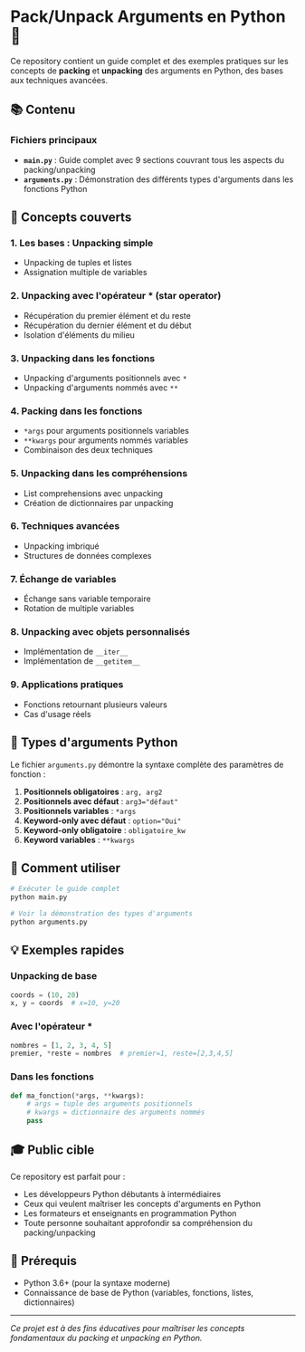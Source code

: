 # Pack/Unpack Arguments en Python 🐍

Ce repository contient un guide complet et des exemples pratiques sur les concepts de **packing** et **unpacking** des arguments en Python, des bases aux techniques avancées.

## 📚 Contenu

### Fichiers principaux

- **`main.py`** : Guide complet avec 9 sections couvrant tous les aspects du packing/unpacking
- **`arguments.py`** : Démonstration des différents types d'arguments dans les fonctions Python

## 🎯 Concepts couverts

### 1. Les bases : Unpacking simple
- Unpacking de tuples et listes
- Assignation multiple de variables

### 2. Unpacking avec l'opérateur * (star operator)
- Récupération du premier élément et du reste
- Récupération du dernier élément et du début  
- Isolation d'éléments du milieu

### 3. Unpacking dans les fonctions
- Unpacking d'arguments positionnels avec `*`
- Unpacking d'arguments nommés avec `**`

### 4. Packing dans les fonctions
- `*args` pour arguments positionnels variables
- `**kwargs` pour arguments nommés variables
- Combinaison des deux techniques

### 5. Unpacking dans les compréhensions
- List comprehensions avec unpacking
- Création de dictionnaires par unpacking

### 6. Techniques avancées
- Unpacking imbriqué
- Structures de données complexes

### 7. Échange de variables
- Échange sans variable temporaire
- Rotation de multiple variables

### 8. Unpacking avec objets personnalisés
- Implémentation de `__iter__`
- Implémentation de `__getitem__`

### 9. Applications pratiques
- Fonctions retournant plusieurs valeurs
- Cas d'usage réels

## 🔧 Types d'arguments Python

Le fichier `arguments.py` démontre la syntaxe complète des paramètres de fonction :

1. **Positionnels obligatoires** : `arg, arg2`
2. **Positionnels avec défaut** : `arg3="défaut"`
3. **Positionnels variables** : `*args`
4. **Keyword-only avec défaut** : `option="Oui"`
5. **Keyword-only obligatoire** : `obligatoire_kw`
6. **Keyword variables** : `**kwargs`

## 🚀 Comment utiliser

```bash
# Exécuter le guide complet
python main.py

# Voir la démonstration des types d'arguments
python arguments.py
```

## 💡 Exemples rapides

### Unpacking de base
```python
coords = (10, 20)
x, y = coords  # x=10, y=20
```

### Avec l'opérateur *
```python
nombres = [1, 2, 3, 4, 5]
premier, *reste = nombres  # premier=1, reste=[2,3,4,5]
```

### Dans les fonctions
```python
def ma_fonction(*args, **kwargs):
    # args = tuple des arguments positionnels
    # kwargs = dictionnaire des arguments nommés
    pass
```

## 🎓 Public cible

Ce repository est parfait pour :
- Les développeurs Python débutants à intermédiaires
- Ceux qui veulent maîtriser les concepts d'arguments en Python
- Les formateurs et enseignants en programmation Python
- Toute personne souhaitant approfondir sa compréhension du packing/unpacking

## 📖 Prérequis

- Python 3.6+ (pour la syntaxe moderne)
- Connaissance de base de Python (variables, fonctions, listes, dictionnaires)

---

*Ce projet est à des fins éducatives pour maîtriser les concepts fondamentaux du packing et unpacking en Python.*
